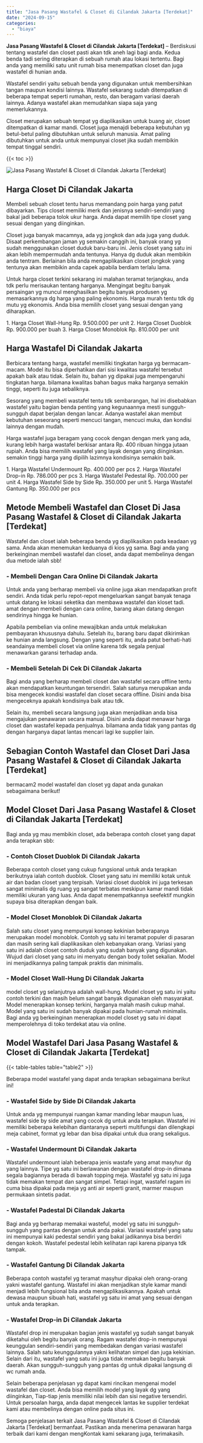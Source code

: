 ```yaml
---
title: "Jasa Pasang Wastafel & Closet di Cilandak Jakarta [Terdekat]"
date: "2024-09-15"
categories: 
  - "biaya"
---
```


**Jasa Pasang Wastafel & Closet di Cilandak Jakarta \[Terdekat\]** – Berdiskusi tentang wastafel dan closet pasti akan tdk aneh lagi bagi anda. Kedua benda tadi sering diterapkan di sebuah rumah atau lokasi tertentu. Bagi anda yang memiliki satu unit rumah bisa menempatkan closet dan juga wastafel di hunian anda.

Wastafel sendiri yaitu sebuah benda yang digunakan untuk membersihkan tangan maupun kondisi lainnya. Wastafel sekarang sudah ditempatkan di beberapa tempat seperti rumahan, resto, dan beragam variasi daerah lainnya. Adanya wastafel akan memudahkan siapa saja yang memerlukannya.

Closet merupakan sebuah tempat yg diaplikasikan untuk buang air, closet ditempatkan di kamar mandi. Closet juga menajdi beberapa kebutuhan yg betul-betul paling dibutuhkan untuk seluruh manusia. Amat paling dibutuhkan untuk anda untuk mempunyai closet jika sudah membikin tempat tinggal sendiri.

{{< toc >}}

![Jasa Pasang Wastafel & Closet di Cilandak Jakarta [Terdekat]](/images/wastafel-closet-murah40.png)

## Harga Closet Di Cilandak Jakarta

Membeli sebuah closet tentu harus memandang poin harga yang patut dibayarkan. Tips closet memiliki merk dan jenisnya sendiri-sendiri yang bakal jadi beberapa tolok ukur harga. Anda dapat memilih tipe closet yang sesuai dengan yang diinginkan.

Closet juga banyak macamnya, ada yg jongkok dan ada juga yang duduk. Disaat perkembangan jaman yg semakin canggih ini, banyak orang yg sudah menggunakan closet duduk baru-baru ini. Jenis closet yang satu ini akan lebih mempermudah anda tentunya. Hanya dg duduk akan membikin anda tentram. Berlainan bila anda mengaplikasikan closet jongkok yang tentunya akan membikin anda capek apabila berdiam terlalu lama.

Untuk harga closet terkini sekarang ini malahan teramat terjangkau, anda tdk perlu merisaukan tentang harganya. Mengingat begitu banyak persaingan yg muncul menghasilkan begitu banyak produsen yg memasarkannya dg harga yang paling ekonomis. Harga murah tentu tdk dg mutu yg ekonomis. Anda bisa memilih closet yang sesuai dengan yang diharapkan.

1\. Harga Closet Wall-Hung Rp. 9.500.000 per unit 2. Harga Closet Duoblok Rp. 900.000 per buah 3. Harga Closet Monoblok Rp. 810.000 per unit

## Harga Wastafel Di Cilandak Jakarta

Berbicara tentang harga, wastafel memiliki tingkatan harga yg bermacam-macam. Model itu bisa diperhatikan dari sisi kwalitas wastafel tersebut apakah baik atau tidak. Selain itu, bahan yg dipakai juga mempengaruhi tingkatan harga. bilamana kwalitas bahan bagus maka harganya semakin tinggi, seperti itu juga sebaliknya.

Sesorang yang membeli wastafel tentu tdk sembarangan, hal ini disebabkan wastafel yaitu bagian benda penting yang kegunaannya mesti sungguh-sungguh dapat berjalan dengan lancar. Adanya wastafel akan membut kebutuhan seseorang seperti mencuci tangan, mencuci muka, dan kondisi lainnya dengan mudah.

Harga wastafel juga beragam yang cocok dengan dengan merk yang ada, kurang lebih harga wastafel berkisar antara Rp. 400 ribuan hingga jutaan rupiah. Anda bisa memilih wastafel yang layak dengan yang diinginkan. semakin tinggi harga yang dipilih lazimnya kondisinya semakin baik.

1\. Harga Wastafel Undermount Rp. 400.000 per pcs 2. Harga Wastafel Drop-in Rp. 786.000 per pcs 3. Harga Wastafel Pedestal Rp. 700.000 per unit 4. Harga Wastafel Side by Side Rp. 350.000 per unit 5. Harga Wastafel Gantung Rp. 350.000 per pcs

## Metode Membeli Wastafel dan Closet Di Jasa Pasang Wastafel & Closet di Cilandak Jakarta \[Terdekat\]

Wastafel dan closet ialah beberapa benda yg diaplikasikan pada keadaan yg sama. Anda akan menemukan keduanya di kios yg sama. Bagi anda yang berkeinginan membeli wastafel dan closet, anda dapat membelinya dengan dua metode ialah sbb!

### \- Membeli Dengan Cara Online Di Cilandak Jakarta

Untuk anda yang berharap membeli via online juga akan mendapatkan profit sendiri. Anda tidak perlu repot-repot mengeluarkan sangat banyak tenaga untuk datang ke lokasi seketika dan membawa wastafel dan kloset tadi. amat dengan membeli dengan cara online, barang akan datang dengan sendirinya hingga ke hunian.

Apabila pembelian via online mewajibkan anda untuk melakukan pembayaran khususnya dahulu. Setelah itu, barang baru dapat dikirimkan ke hunian anda langsung. Dengan yang seperti itu, anda patut berhati-hati seandainya membeli closet via online karena tdk segala penjual menawarkan garansi terhadap anda.

### \- Membeli Setelah Di Cek Di Cilandak Jakarta

Bagi anda yang berharap membeli closet dan wastafel secara offline tentu akan mendapatkan keuntungan tersendiri. Salah satunya merupakan anda bisa mengecek kondisi wastafel dan closet secara offline. Disini anda bisa mengeceknya apakah kondisinya baik atau tdk.

Selain itu, membeli secara langsung juga akan menjadikan anda bisa mengajukan penawaran secara manual. Disini anda dapat menawar harga closet dan wastafel kepada penjualnya. bilamana anda tidak yang pantas dg dengan harganya dapat lantas mencari lagi ke supplier lain.

## Sebagian Contoh Wastafel dan Closet Dari Jasa Pasang Wastafel & Closet di Cilandak Jakarta \[Terdekat\]

bermacam2 model wastafel dan closet yg dapat anda gunakan sebagaimana berikut!

## Model Closet Dari Jasa Pasang Wastafel & Closet di Cilandak Jakarta \[Terdekat\]

Bagi anda yg mau membikin closet, ada beberapa contoh closet yang dapat anda terapkan sbb:

### \- Contoh Closet Duoblok Di Cilandak Jakarta

Beberapa contoh closet yang cukup fungsional untuk anda terapkan berikutnya ialah contoh duoblok. Closet yang satu ini memiliki kotak untuk air dan badan closet yang terpisah. Variasi closet duoblok ini juga terkesan sangat minimalis dg ruang yg sangat terbatas meskipun kamar mandi tidak memiliki ukuran yang luas. Anda dapat menempatkannya seefektif mungkin supaya bisa diterapkan dengan baik.

### \- Model Closet Monoblok Di Cilandak Jakarta

Salah satu closet yang mempunyai konsep kekinian beberapanya merupakan model monoblok. Contoh yg satu ini teramat populer di pasaran dan masih sering kali diaplikasikan oleh kebanyakan orang. Variasi yang satu ini adalah closet contoh duduk yang sudah banyak yang digunakan. Wujud dari closet yang satu ini menyatu dengan body toilet sekalian. Model ini menjadikannya paling tampak praktis dan minimalis.

### \- Model Closet Wall-Hung Di Cilandak Jakarta

model closet yg selanjutnya adalah wall-hung. Model closet yg satu ini yaitu contoh terkini dan masih belum sangat banyak digunakan oleh masyarakat. Model menerapkan konsep terkini, harganya malah masih cukup mahal. Model yang satu ini sudah banyak dipakai pada hunian-rumah minimalis. Bagi anda yg berkeinginan menerapkan model closet yg satu ini dapat memperolehnya di toko terdekat atau via online.

## Model Wastafel Dari Jasa Pasang Wastafel & Closet di Cilandak Jakarta \[Terdekat\]

{{< table-tables table="table2" >}}

Beberapa model wastafel yang dapat anda terapkan sebagaimana berikut ini!

### \- Wastafel Side by Side Di Cilandak Jakarta

Untuk anda yg mempunyai ruangan kamar manding lebar maupun luas, wastafel side by side amat yang cocok dg untuk anda terapkan. Wastafel ini memiliki beberapa kelebihan diantaranya seperti multifungsi dan dilengkapi meja cabinet, format yg lebar dan bisa dipakai untuk dua orang sekaligus.

### \- Wastafel Undermount Di Cilandak Jakarta

Wastafel undermount ialah beberapa jenis wastafe yang amat masyhur dg yang lainnya. Tipe yg satu ini berlawanan dengan wastafel drop-in dimana segala bagiannya berada di bawah topping meja. Wastafel yg satu ini juga tidak memakan tempat dan sangat simpel. Tetapi ingat, wastafel ragam ini cuma bisa dipakai pada meja yg anti air seperti granit, marmer maupun permukaan sintetis padat.

### \- Wastafel Padestal Di Cilandak Jakarta

Bagi anda yg berharap memakai wasteful, model yg satu ini sungguh-sungguh yang pantas dengan untuk anda pakai. Variasi wastafel yang satu ini mempunyai kaki pedestal sendiri yang bakal jadikannya bisa berdiri dengan kokoh. Wastafel pedestal lebih kelihatan rapi karena pipanya tdk tampak.

### \- Wastafel Gantung Di Cilandak Jakarta

Beberapa contoh wastafel yg teramat masyhur dipakai oleh orang-orang yakni wastafel gantung. Wastafel ini akan menjadikan style kamar mandi menjadi lebih fungsional bila anda mengaplikasikannya. Apakah untuk dewasa maupun sibuah hati, wastafel yg satu ini amat yang sesuai dengan untuk anda terapkan.

### \- Wastafel Drop-in Di Cilandak Jakarta

Wastafel drop ini merupakan bagian jenis wastafel yg sudah sangat banyak diketahui oleh begitu banyak orang. Ragam wastafel drop-in mempunyai keunggulan sendiri-sendiri yang membedakan dengan variasi wastafel lainnya. Salah satu keunggulannya yakni kelihatan simpel dan juga kekinian. Selain dari itu, wastafel yang satu ini juga tidak memakan begitu banyak daerah. Akan sungguh-sungguh yang pantas dg untuk dipakai langsung di wc rumah anda.

Selain beberapa penjelasan yg dapat kami rincikan mengenai model wastafel dan closet. Anda bisa memilih model yang layak dg yang diinginkan, Tiap-tiap jenis memiliki nilai lebih dan sisi negative tersendiri. Untuk persoalan harga, anda dapat mengecek lantas ke supplier terdekat kami atau membelinya dengan online pada situs ini.

Semoga penjelasan terkait Jasa Pasang Wastafel & Closet di Cilandak Jakarta \[Terdekat\] bermanfaat. Pastikan anda menerima penawaran harga terbaik dari kami dengan mengKontak kami sekarang juga, terimakasih.

